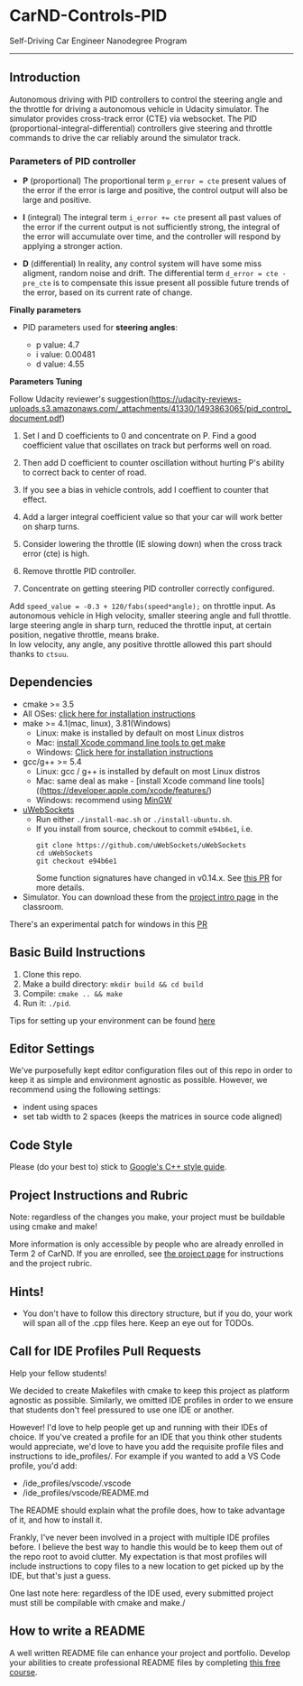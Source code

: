 # CarND-Controls-PID
Self-Driving Car Engineer Nanodegree Program

---

## Introduction
Autonomous driving with PID controllers to control the steering angle and the throttle for driving a autonomous vehicle 
in Udacity simulator. The simulator provides cross-track error (CTE) via websocket. The PID 
(proportional-integral-differential) controllers give steering and throttle commands 
to drive the car reliably around the simulator track.

### Parameters of PID controller

* **P** (proportional) The proportional term `p_error = cte` present values of the error if the error is large and positive, 
the control output will also be large and positive.

* **I** (integral) The integral term `i_error += cte` present all past values of the error if the current output is not sufficiently 
strong, the integral of the error will accumulate over time, and the controller will respond by 
applying a stronger action.

* **D** (differential) In reality, any control system will have some miss aligment, random noise and drift. The differential term `d_error = cte - pre_cte` is to compensate this issue present all possible future trends of the error, based on its current rate of change.

**Finally parameters**

* PID parameters used for **steering angles**: 

    * p value: 4.7 
    * i value: 0.00481
    * d value: 4.55
    
**Parameters Tuning**

Follow Udacity reviewer's suggestion(https://udacity-reviews-uploads.s3.amazonaws.com/_attachments/41330/1493863065/pid_control_document.pdf)

1. Set I and D coefficients to 0 and concentrate on P. Find a good coefficient value that oscillates on track but performs well on road.

2. Then add D coefficient to counter oscillation without hurting P's ability to correct back to center of road.

3. If you see a bias in vehicle controls, add I coeffient to counter that effect.

4. Add a larger integral coefficient value so that your car will work better on sharp turns.

5. Consider lowering the throttle (IE slowing down) when the cross track error (cte) is high.

6. Remove throttle PID controller.

7. Concentrate on getting steering PID controller correctly configured.

Add `speed_value = -0.3 + 120/fabs(speed*angle);` on throttle input. As autonomous vehicle in High velocity, smaller steering angle and full throttle. large steering angle in sharp turn, reduced the throttle input, at certain position, negative throttle, means brake.   
In low velocity, any angle, any positive throttle allowed this part should thanks to `ctsuu`.

## Dependencies

* cmake >= 3.5
 * All OSes: [click here for installation instructions](https://cmake.org/install/)
* make >= 4.1(mac, linux), 3.81(Windows)
  * Linux: make is installed by default on most Linux distros
  * Mac: [install Xcode command line tools to get make](https://developer.apple.com/xcode/features/)
  * Windows: [Click here for installation instructions](http://gnuwin32.sourceforge.net/packages/make.htm)
* gcc/g++ >= 5.4
  * Linux: gcc / g++ is installed by default on most Linux distros
  * Mac: same deal as make - [install Xcode command line tools]((https://developer.apple.com/xcode/features/)
  * Windows: recommend using [MinGW](http://www.mingw.org/)
* [uWebSockets](https://github.com/uWebSockets/uWebSockets)
  * Run either `./install-mac.sh` or `./install-ubuntu.sh`.
  * If you install from source, checkout to commit `e94b6e1`, i.e.
    ```
    git clone https://github.com/uWebSockets/uWebSockets 
    cd uWebSockets
    git checkout e94b6e1
    ```
    Some function signatures have changed in v0.14.x. See [this PR](https://github.com/udacity/CarND-MPC-Project/pull/3) for more details.
* Simulator. You can download these from the [project intro page](https://github.com/udacity/self-driving-car-sim/releases) in the classroom.

There's an experimental patch for windows in this [PR](https://github.com/udacity/CarND-PID-Control-Project/pull/3)

## Basic Build Instructions

1. Clone this repo.
2. Make a build directory: `mkdir build && cd build`
3. Compile: `cmake .. && make`
4. Run it: `./pid`. 

Tips for setting up your environment can be found [here](https://classroom.udacity.com/nanodegrees/nd013/parts/40f38239-66b6-46ec-ae68-03afd8a601c8/modules/0949fca6-b379-42af-a919-ee50aa304e6a/lessons/f758c44c-5e40-4e01-93b5-1a82aa4e044f/concepts/23d376c7-0195-4276-bdf0-e02f1f3c665d)

## Editor Settings

We've purposefully kept editor configuration files out of this repo in order to
keep it as simple and environment agnostic as possible. However, we recommend
using the following settings:

* indent using spaces
* set tab width to 2 spaces (keeps the matrices in source code aligned)

## Code Style

Please (do your best to) stick to [Google's C++ style guide](https://google.github.io/styleguide/cppguide.html).

## Project Instructions and Rubric

Note: regardless of the changes you make, your project must be buildable using
cmake and make!

More information is only accessible by people who are already enrolled in Term 2
of CarND. If you are enrolled, see [the project page](https://classroom.udacity.com/nanodegrees/nd013/parts/40f38239-66b6-46ec-ae68-03afd8a601c8/modules/f1820894-8322-4bb3-81aa-b26b3c6dcbaf/lessons/e8235395-22dd-4b87-88e0-d108c5e5bbf4/concepts/6a4d8d42-6a04-4aa6-b284-1697c0fd6562)
for instructions and the project rubric.

## Hints!

* You don't have to follow this directory structure, but if you do, your work
  will span all of the .cpp files here. Keep an eye out for TODOs.

## Call for IDE Profiles Pull Requests

Help your fellow students!

We decided to create Makefiles with cmake to keep this project as platform
agnostic as possible. Similarly, we omitted IDE profiles in order to we ensure
that students don't feel pressured to use one IDE or another.

However! I'd love to help people get up and running with their IDEs of choice.
If you've created a profile for an IDE that you think other students would
appreciate, we'd love to have you add the requisite profile files and
instructions to ide_profiles/. For example if you wanted to add a VS Code
profile, you'd add:

* /ide_profiles/vscode/.vscode
* /ide_profiles/vscode/README.md

The README should explain what the profile does, how to take advantage of it,
and how to install it.

Frankly, I've never been involved in a project with multiple IDE profiles
before. I believe the best way to handle this would be to keep them out of the
repo root to avoid clutter. My expectation is that most profiles will include
instructions to copy files to a new location to get picked up by the IDE, but
that's just a guess.

One last note here: regardless of the IDE used, every submitted project must
still be compilable with cmake and make./

## How to write a README
A well written README file can enhance your project and portfolio.  Develop your abilities to create professional README files by completing [this free course](https://www.udacity.com/course/writing-readmes--ud777).

